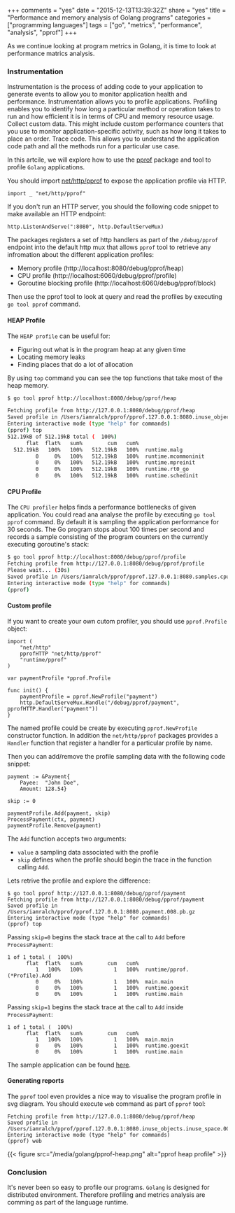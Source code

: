 +++
comments = "yes"
date = "2015-12-13T13:39:32Z"
share = "yes"
title = "Performance and memory analysis of Golang programs"
categories = ["programming languages"]
tags = ["go", "metrics", "performance", "analysis", "pprof"]
+++

As we continue looking at program metrics in Golang, it is time to look at
performance matrics analysis.

### Instrumentation

Instrumentation is the process of adding code to your application to generate
events to allow you to monitor application health and performance.
Instrumentation allows you to profile applications. Profiling enables you to
identify how long a particular method or operation takes to run and how
efficient it is in terms of CPU and memory resource usage. Collect custom data.
This might include custom performance counters that you use to monitor
application-specific activity, such as how long it takes to place an order.
Trace code. This allows you to understand the application code path and all the
methods run for a particular use case.

In this artcile, we will explore how to use the
[pprof](https://golang.org/pkg/runtime/pprof) package and tool to profile
`Golang` applications.

You should import [net/http/pprof](https://golang.org/pkg/net/http/pprof/) to
expose the application profile via HTTP.

```
import _ "net/http/pprof"
```

If you don't run an HTTP server, you should the following code snippet to make
available an HTTP endpoint:

```
http.ListenAndServe(":8080", http.DefaultServeMux)
```

The packages registers a set of http handlers as part of the `/debug/pprof`
endpoint into the default http mux that allows `pprof` tool to retrieve any
infromation about the different application profiles:

- Memory profile (http://localhost:8080/debug/pprof/heap)
- CPU profile (http://localhost:6060/debug/pprof/profile)
- Goroutine blocking profile (http://localhost:6060/debug/pprof/block)

Then use the pprof tool to look at query and read the profiles by executing `go
tool pprof` command.

#### HEAP Profile

The `HEAP profile` can be useful for:

- Figuring out what is in the program heap at any given time
- Locating memory leaks
- Finding places that do a lot of allocation

By using `top` command you can see the top functions that take most of the heap
memory.

```bash
$ go tool pprof http://localhost:8080/debug/pprof/heap

Fetching profile from http://127.0.0.1:8080/debug/pprof/heap
Saved profile in /Users/iamralch/pprof/pprof.127.0.0.1:8080.inuse_objects.inuse_space.005.pb.gz
Entering interactive mode (type "help" for commands)
(pprof) top
512.19kB of 512.19kB total (  100%)
      flat  flat%   sum%        cum   cum%
  512.19kB   100%   100%   512.19kB   100%  runtime.malg
         0     0%   100%   512.19kB   100%  runtime.mcommoninit
         0     0%   100%   512.19kB   100%  runtime.mpreinit
         0     0%   100%   512.19kB   100%  runtime.rt0_go
         0     0%   100%   512.19kB   100%  runtime.schedinit
```

#### CPU Profile

The `CPU profiler` helps finds a performance bottlenecks of given
application. You could read ana analyse the profile by executing `go tool pprof`
command. By default it is sampling the application performance for 30 seconds.
The Go program stops about 100 times per second and records a sample consisting
of the program counters on the currently executing goroutine's stack:

```bash
$ go tool pprof http://localhost:8080/debug/pprof/profile
Fetching profile from http://127.0.0.1:8080/debug/pprof/profile
Please wait... (30s)
Saved profile in /Users/iamralch/pprof/pprof.127.0.0.1:8080.samples.cpu.004.pb.gz
Entering interactive mode (type "help" for commands)
(pprof)
```

#### Custom profile

If you want to create your own cutom profiler, you should use `pprof.Profile`
object:

```Golang
import (
	"net/http"
	pprofHTTP "net/http/pprof"
	"runtime/pprof"
)

var paymentProfile *pprof.Profile

func init() {
	paymentProfile = pprof.NewProfile("payment")
	http.DefaultServeMux.Handle("/debug/pprof/payment", pprofHTTP.Handler("payment"))
}
```

The named profile could be create by executing `pprof.NewProfile` constructor
function. In addition the `net/http/pprof` packages provides a `Handler`
function that register a handler for a particular profile by name.

Then you can add/remove the profile sampling data with the following code snippet:

```Golang
payment := &Payment{
	Payee:  "John Doe",
	Amount: 128.54}

skip := 0

paymentProfile.Add(payment, skip)
ProcessPayment(ctx, payment)
paymentProfile.Remove(payment)
```

The `Add` function accepts two arguments:

- `value` a sampling data associated with the profile
- `skip` defines when the profile should begin the trace in the function calling `Add`.

Lets retrive the profile and explore the difference:

```
$ go tool pprof http://127.0.0.1:8080/debug/pprof/payment
Fetching profile from http://127.0.0.1:8080/debug/pprof/payment
Saved profile in /Users/iamralch/pprof/pprof.127.0.0.1:8080.payment.008.pb.gz
Entering interactive mode (type "help" for commands)
(pprof) top
```

Passing `skip=0` begins the stack trace at the call to `Add` before `ProcessPayment`:

```
1 of 1 total (  100%)
      flat  flat%   sum%        cum   cum%
         1   100%   100%          1   100%  runtime/pprof.(*Profile).Add
         0     0%   100%          1   100%  main.main
         0     0%   100%          1   100%  runtime.goexit
         0     0%   100%          1   100%  runtime.main
```

Passing `skip=1` begins the stack trace at the call to `Add` inside `ProcessPayment`:

```
1 of 1 total (  100%)
      flat  flat%   sum%        cum   cum%
         1   100%   100%          1   100%  main.main
         0     0%   100%          1   100%  runtime.goexit
         0     0%   100%          1   100%  runtime.main
```

The sample application can be found [here](https://gist.github.com/iamralch/3babb3d65e9cf626d1d5).

#### Generating reports

The `pprof` tool even provides a nice way to visualise the program profile in
svg diagram. You should execute `web` command as part of `pprof` tool:

```
Fetching profile from http://127.0.0.1:8080/debug/pprof/heap
Saved profile in /Users/iamralch/pprof/pprof.127.0.0.1:8080.inuse_objects.inuse_space.005.pb.gz
Entering interactive mode (type "help" for commands)
(pprof) web
```

{{< figure src="/media/golang/pprof-heap.png" alt="pprof heap profile" >}}

### Conclusion

It's never been so easy to profile our programs. `Golang` is designed for distributed
environment. Therefore profiling and metrics analysis are comming as part of
the language runtime.
